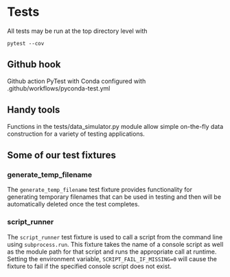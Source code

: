 # Tests

All tests may be run at the top directory level with

```commandline
pytest --cov
```

## Github hook

Github action PyTest with Conda configured with .github/workflows/pyconda-test.yml

## Handy tools

Functions in the tests/data_simulator.py module allow simple on-the-fly data
construction for a variety of testing applications.

## Some of our test fixtures

### generate_temp_filename

The `generate_temp_filename` test fixture provides functionality for generating
temporary filenames that can be used in testing and then will be automatically
deleted once the test completes.

### script_runner

The `script_runner` test fixture is used to call a script from the command line using
`subprocess.run`.  This fixture takes the name of a console script as well as the
module path for that script and runs the appropriate call at runtime.  Setting the
environment variable, `SCRIPT_FAIL_IF_MISSING=0` will cause the fixture to fail if the
specified console script does not exist.
